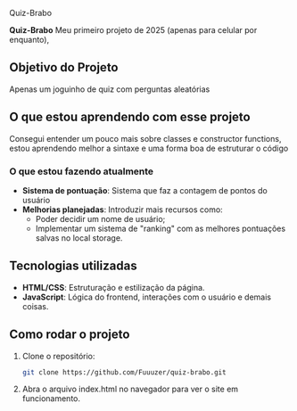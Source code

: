 Quiz-Brabo

**Quiz-Brabo** Meu primeiro projeto de 2025 (apenas para celular por enquanto),

## Objetivo do Projeto

Apenas um joguinho de quiz com perguntas aleatórias

## O que estou aprendendo com esse projeto

Consegui entender um pouco mais sobre classes e constructor functions, estou aprendendo melhor a sintaxe e uma forma boa de estruturar o código 

### O que estou fazendo atualmente

- **Sistema de pontuação**: Sistema que faz a contagem de pontos do usuário
- **Melhorias planejadas**: Introduzir mais recursos como:
  - Poder decidir um nome de usuário;
  - Implementar um sistema de "ranking" com as melhores pontuações salvas no local storage.

## Tecnologias utilizadas

- **HTML/CSS**: Estruturação e estilização da página.
- **JavaScript**: Lógica do frontend, interações com o usuário e demais coisas.

## Como rodar o projeto

1. Clone o repositório:
   ```bash
   git clone https://github.com/Fuuuzer/quiz-brabo.git
   
2. Abra o arquivo index.html no navegador para ver o site em funcionamento.
